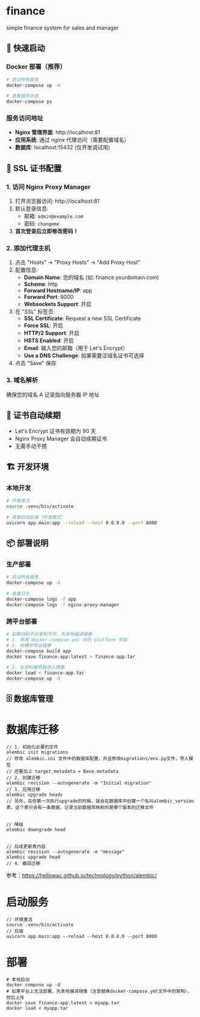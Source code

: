 # finance
simple finance system for sales and manager

## 🚀 快速启动

### Docker 部署（推荐）
```bash
# 启动所有服务
docker-compose up -d

# 查看服务状态
docker-compose ps
```

### 服务访问地址
- **Nginx 管理界面**: http://localhost:81
- **应用系统**: 通过 nginx 代理访问（需要配置域名）
- **数据库**: localhost:15432 (仅开发调试用)

## 🔐 SSL 证书配置

### 1. 访问 Nginx Proxy Manager
1. 打开浏览器访问: http://localhost:81
2. 默认登录信息:
   - 邮箱: `admin@example.com`  
   - 密码: `changeme`
3. **首次登录后立即修改密码！**

### 2. 添加代理主机
1. 点击 "Hosts" → "Proxy Hosts" → "Add Proxy Host"
2. 配置信息:
   - **Domain Name**: 您的域名 (如: finance.yourdomain.com)
   - **Scheme**: http
   - **Forward Hostname/IP**: app
   - **Forward Port**: 8000
   - **Websockets Support**: 开启
3. 在 "SSL" 标签页:
   - **SSL Certificate**: Request a new SSL Certificate
   - **Force SSL**: 开启
   - **HTTP/2 Support**: 开启
   - **HSTS Enabled**: 开启
   - **Email**: 输入您的邮箱（用于 Let's Encrypt）
   - **Use a DNS Challenge**: 如果需要泛域名证书可选择
4. 点击 "Save" 保存

### 3. 域名解析
确保您的域名 A 记录指向服务器 IP 地址

## 🔄 证书自动续期
- Let's Encrypt 证书有效期为 90 天
- Nginx Proxy Manager 会自动续期证书
- 无需手动干预

## 🏗️ 开发环境

### 本地开发
```bash
# 环境激活
source .venv/bin/activate

# 直接启动后端（开发模式）
uvicorn app.main:app --reload --host 0.0.0.0 --port 8000
```

## 📦 部署说明

### 生产部署
```bash
# 启动所有服务
docker-compose up -d

# 查看日志
docker-compose logs -f app
docker-compose logs -f nginx-proxy-manager
```

### 跨平台部署
```bash
# 如果目标平台架构不同，先本地编译镜像
# 1. 修改 docker-compose.yml 中的 platform 字段
# 2. 构建并导出镜像
docker-compose build app
docker save finance-app:latest > finance-app.tar

# 3. 在目标服务器导入镜像
docker load < finance-app.tar  
docker-compose up -d
```

## 🗄️ 数据库管理

# 数据库迁移
```
// 1. 初始化必要的文件
alembic init migrations
// 修改 alembic.ini 文件中的数据库配置，并且修改migrations/env.py文件，导入模型
// 还要加上 target_metadata = Base.metadata
// 2. 创建迁移
alembic revision --autogenerate -m "Initial migration"
// 3. 应用迁移
alembic upgrade heads
// 另外，在你第一次执行upgrade的时候，就会在数据库中创建一个名叫alembic_version表，这个表只会有一条数据，记录当前数据库映射的是哪个版本的迁移文件


// 降级
alembic downgrade head


// 后续更新表内容
alembic revision --autogenerate -m "message"
alembic upgrade head
// 4. 撤回迁移

```
参考：https://hellowac.github.io/technology/python/alembic/


# 启动服务
```
// 环境激活
source .venv/bin/activate
// 后端
uvicorn app.main:app --reload --host 0.0.0.0 --port 8000
```

# 部署
```
# 本地启动
docker compose up -d
# 如果平台上无法部署，先本地编译镜像（注意替换docker-compose.yml文件中的架构），然后上传
docker save finance-app:latest > myapp.tar
docker load < myapp.tar  
```